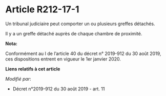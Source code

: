 # Article R212-17-1

Un tribunal judiciaire peut comporter un ou plusieurs greffes détachés.

Il y a un greffe détaché auprès de chaque chambre de proximité.

**Nota:**

Conformément au I de l’article 40 du décret n° 2019-912 du 30 août 2019, ces dispositions entrent en vigueur le 1er janvier
2020.

**Liens relatifs à cet article**

_Modifié par_:

  - Décret n°2019-912 du 30 août 2019 - art. 11
